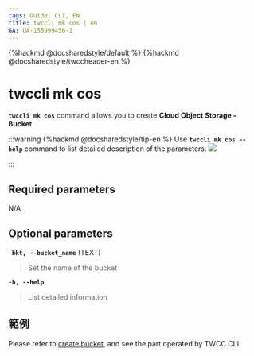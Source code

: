 ```yaml
---
tags: Guide, CLI, EN
title: twccli mk cos | en
GA: UA-155999456-1
---
```


{%hackmd @docsharedstyle/default %}
{%hackmd @docsharedstyle/twccheader-en %}

# twccli mk cos

**`twccli mk cos`** command allows you to create **Cloud Object Storage - Bucket**.

:::warning
{%hackmd @docsharedstyle/tip-en %}
Use **`twccli mk cos --help`** command to list detailed description of the parameters. 
![](https://cos.twcc.ai/SYS-MANUAL/uploads/upload_21480c832d4b907a58f75d84f952248e.png)


:::


## Required parameters

N/A


## Optional parameters

**`-bkt, --bucket_name`** (TEXT)
> Set the name of the bucket

**`-h, --help`**
> List detailed information

## 範例

Please refer to [create bucket](https://man.twcc.ai/@twccdocs/doc-cos-main-en/%2F%40twccdocs%2Fguide-cos-create-delete-bucket-en), and see the part operated by TWCC CLI.
